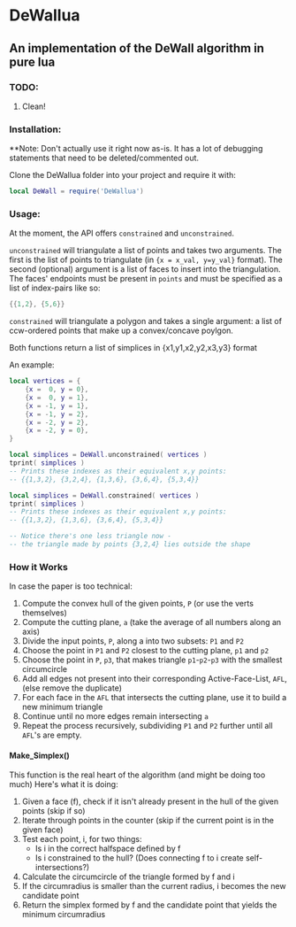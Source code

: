 # DeWallua
## An implementation of the DeWall algorithm in pure lua

### TODO:
1. Clean!

### Installation:
**Note: Don't actually use it right now as-is. It has a lot of debugging statements that need to be deleted/commented out.

Clone the DeWallua folder into your project and require it with:  
```lua
local DeWall = require('DeWallua')
```

### Usage:
At the moment, the API offers `constrained` and `unconstrained`. 

`unconstrained` will triangulate a list of points and takes two arguments. The first is the list of points to triangulate (in `{x = x_val, y=y_val}` format). The second (optional) argument is a list of faces to insert into the triangulation. The faces' endpoints must be present in `points` and must be specified as a list of index-pairs like so:
```lua
{{1,2}, {5,6}}
```

`constrained` will triangulate a polygon and takes a single argument: a list of ccw-ordered points that make up a convex/concave poylgon. 

Both functions return a list of simplices in {x1,y1,x2,y2,x3,y3} format

An example:
```lua
local vertices = {
	{x =  0, y = 0}, 
	{x =  0, y = 1}, 
	{x = -1, y = 1}, 
	{x = -1, y = 2}, 
	{x = -2, y = 2}, 
	{x = -2, y = 0}, 
}

local simplices = DeWall.unconstrained( vertices )
tprint( simplices )
-- Prints these indexes as their equivalent x,y points:
-- {{1,3,2}, {3,2,4}, {1,3,6}, {3,6,4}, {5,3,4}}

local simplices = DeWall.constrained( vertices )
tprint( simplices )
-- Prints these indexes as their equivalent x,y points:
-- {{1,3,2}, {1,3,6}, {3,6,4}, {5,3,4}}

-- Notice there's one less triangle now -
-- the triangle made by points {3,2,4} lies outside the shape 
```

### How it Works
In case the paper is too technical:

1) Compute the convex hull of the given points, `P` (or use the verts themselves)
2) Compute the cutting plane, `a` (take the average of all numbers along an axis)
3) Divide the input points, `P`, along a into two subsets: `P1` and `P2`
4) Choose the point in `P1` and `P2` closest to the cutting plane, `p1` and `p2`
5) Choose the point in `P`, `p3`, that makes triangle `p1`-`p2`-`p3` with the smallest circumcircle
6) Add all edges not present into their corresponding Active-Face-List, `AFL`, (else remove the duplicate)
7) For each face in the `AFL` that intersects the cutting plane, use it to build a new minimum triangle
8) Continue until no more edges remain intersecting `a`
9) Repeat the process recursively, subdividing `P1` and `P2` further until all `AFL`'s are empty.

#### Make_Simplex()
This function is the real heart of the algorithm (and might be doing too much)
Here's what it is doing:
1) Given a face (f), check if it isn't already present in the hull of the given points (skip if so)
2) Iterate through points in the counter (skip if the current point is in the given face)
3) Test each point, i, for two things:
	* Is i in the correct halfspace defined by f
	* Is i constrained to the hull? (Does connecting f to i create self-intersections?)
4) Calculate the circumcircle of the triangle formed by f and i
5) If the circumradius is smaller than the current radius, i becomes the new candidate point
6) Return the simplex formed by f and the candidate point that yields the minimum circumradius